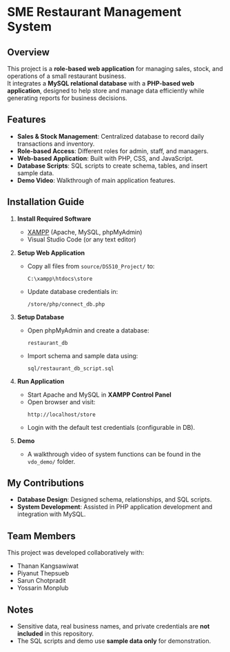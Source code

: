 # SME Restaurant Management System

## Overview
This project is a **role-based web application** for managing sales, stock, and operations of a small restaurant business.  
It integrates a **MySQL relational database** with a **PHP-based web application**, designed to help store and manage data efficiently while generating reports for business decisions.

## Features
- **Sales & Stock Management**: Centralized database to record daily transactions and inventory.  
- **Role-based Access**: Different roles for admin, staff, and managers.  
- **Web-based Application**: Built with PHP, CSS, and JavaScript.  
- **Database Scripts**: SQL scripts to create schema, tables, and insert sample data.  
- **Demo Video**: Walkthrough of main application features.


## Installation Guide
1. **Install Required Software**
   - [XAMPP](https://www.apachefriends.org/) (Apache, MySQL, phpMyAdmin)  
   - Visual Studio Code (or any text editor)

2. **Setup Web Application**
   - Copy all files from `source/DS510_Project/` to:  
     ```
     C:\xampp\htdocs\store
     ```
   - Update database credentials in:
     ```
     /store/php/connect_db.php
     ```

3. **Setup Database**
   - Open phpMyAdmin and create a database:
     ```
     restaurant_db
     ```
   - Import schema and sample data using:
     ```
     sql/restaurant_db_script.sql
     ```

4. **Run Application**
   - Start Apache and MySQL in **XAMPP Control Panel**  
   - Open browser and visit:
     ```
     http://localhost/store
     ```
   - Login with the default test credentials (configurable in DB).

5. **Demo**
   - A walkthrough video of system functions can be found in the `vdo_demo/` folder.

## My Contributions
- **Database Design**: Designed schema, relationships, and SQL scripts.  
- **System Development**: Assisted in PHP application development and integration with MySQL.  

## Team Members
This project was developed collaboratively with:
- Thanan Kangsawiwat  
- Piyanut Thepsueb  
- Sarun Chotpradit  
- Yossarin Monplub  

## Notes
- Sensitive data, real business names, and private credentials are **not included** in this repository.  
- The SQL scripts and demo use **sample data only** for demonstration.  
